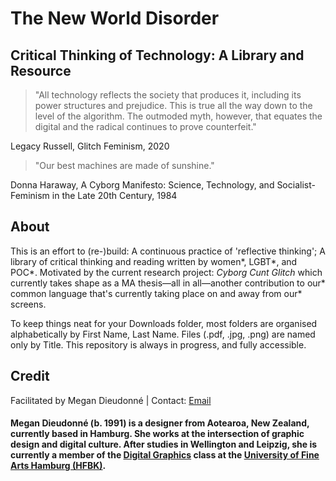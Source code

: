 <h1>The New World Disorder</h1>
<h2>Critical Thinking of Technology: A Library and Resource</h2>

>"All technology reflects the society that produces it, including its power structures and prejudice. This is true all the way down to the level of the algorithm. The outmoded myth, however, that equates the digital and the radical continues to prove counterfeit." 
<p>Legacy Russell, Glitch Feminism, 2020</p>

>"Our best machines are made of sunshine." 
<p>Donna Haraway, A Cyborg Manifesto: Science, Technology, and Socialist-Feminism in the Late 20th Century, 1984</p>

<h2>About</h2>
<p>This is an effort to (re-)build: A continuous practice of 'reflective thinking'; A library of critical thinking and reading written by women*, LGBT*, and POC*. Motivated by the current research project: <i>Cyborg Cunt Glitch</i> which currently takes shape as a MA thesis—all in all—another contribution to our* common language that's currently taking place on and away from our* screens.</p>

<p>To keep things neat for your Downloads folder, most folders are organised alphabetically by First Name, Last Name. Files (.pdf, .jpg, .png) are named only by Title. This repository is always in progress, and fully accessible.</p>

<h2>Credit</h2>
<p>Facilitated by Megan Dieudonné | Contact: <a href="mailto:megan.dieudonne@gmail.com">Email</a></p>
<h4>Megan Dieudonné (b. 1991) is a designer from Aotearoa, New Zealand, currently based in Hamburg. She works at the intersection of graphic design and digital culture. After studies in Wellington and Leipzig, she is currently a member of the <a href="http://www.digitale-grafik.com/">Digital Graphics</a> class at the <a href="https://www.hfbk-hamburg.de/en/">University of Fine Arts Hamburg (HFBK)</a>.</h4>
